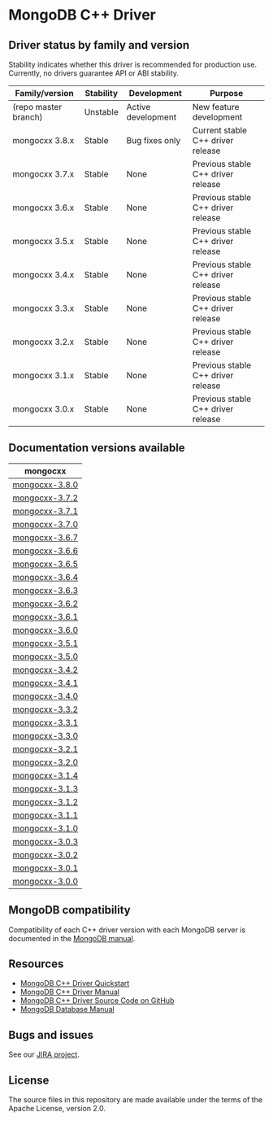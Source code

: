 # MongoDB C++ Driver

## Driver status by family and version

Stability indicates whether this driver is recommended for production use.
Currently, no drivers guarantee API or ABI stability.

| Family/version       | Stability   | Development         | Purpose                               |
| -------------------- | ----------- | ------------------- | ------------------------------------- |
| (repo master branch) | Unstable    | Active development  | New feature development               |
| mongocxx 3.8.x       | Stable      | Bug fixes only      | Current stable C++ driver release     |
| mongocxx 3.7.x       | Stable      | None                | Previous stable C++ driver release    |
| mongocxx 3.6.x       | Stable      | None                | Previous stable C++ driver release    |
| mongocxx 3.5.x       | Stable      | None                | Previous stable C++ driver release    |
| mongocxx 3.4.x       | Stable      | None                | Previous stable C++ driver release    |
| mongocxx 3.3.x       | Stable      | None                | Previous stable C++ driver release    |
| mongocxx 3.2.x       | Stable      | None                | Previous stable C++ driver release    |
| mongocxx 3.1.x       | Stable      | None                | Previous stable C++ driver release    |
| mongocxx 3.0.x       | Stable      | None                | Previous stable C++ driver release    |

## Documentation versions available

| mongocxx                                     |
| ---------------------------------------------|
| [mongocxx-3.8.0](../mongocxx-3.8.0)          |
| [mongocxx-3.7.2](../mongocxx-3.7.2)          |
| [mongocxx-3.7.1](../mongocxx-3.7.1)          |
| [mongocxx-3.7.0](../mongocxx-3.7.0)          |
| [mongocxx-3.6.7](../mongocxx-3.6.7)          |
| [mongocxx-3.6.6](../mongocxx-3.6.6)          |
| [mongocxx-3.6.5](../mongocxx-3.6.5)          |
| [mongocxx-3.6.4](../mongocxx-3.6.4)          |
| [mongocxx-3.6.3](../mongocxx-3.6.3)          |
| [mongocxx-3.6.2](../mongocxx-3.6.2)          |
| [mongocxx-3.6.1](../mongocxx-3.6.1)          |
| [mongocxx-3.6.0](../mongocxx-3.6.0)          |
| [mongocxx-3.5.1](../mongocxx-3.5.1)          |
| [mongocxx-3.5.0](../mongocxx-3.5.0)          |
| [mongocxx-3.4.2](../mongocxx-3.4.2)          |
| [mongocxx-3.4.1](../mongocxx-3.4.1)          |
| [mongocxx-3.4.0](../mongocxx-3.4.0)          |
| [mongocxx-3.3.2](../mongocxx-3.3.2)          |
| [mongocxx-3.3.1](../mongocxx-3.3.1)          |
| [mongocxx-3.3.0](../mongocxx-3.3.0)          |
| [mongocxx-3.2.1](../mongocxx-3.2.1)          |
| [mongocxx-3.2.0](../mongocxx-3.2.0)          |
| [mongocxx-3.1.4](../mongocxx-3.1.4/)         |
| [mongocxx-3.1.3](../mongocxx-3.1.3/)         |
| [mongocxx-3.1.2](../mongocxx-3.1.2/)         |
| [mongocxx-3.1.1](../mongocxx-3.1.1/)         |
| [mongocxx-3.1.0](../mongocxx-3.1.0/)         |
| [mongocxx-3.0.3](../mongocxx-3.0.3/)         |
| [mongocxx-3.0.2](../mongocxx-3.0.2/)         |
| [mongocxx-3.0.1](../mongocxx-3.0.1/)         |
| [mongocxx-3.0.0](../mongocxx-3.0.0/)         |

## MongoDB compatibility

Compatibility of each C++ driver version with each MongoDB server is documented in the [MongoDB manual](https://www.mongodb.com/docs/drivers/cxx#mongodb-compatibility).

## Resources

* [MongoDB C++ Driver Quickstart](https://mongocxx.org/mongocxx-v3/tutorial/)
* [MongoDB C++ Driver Manual](https://mongocxx.org/)
* [MongoDB C++ Driver Source Code on GitHub](https://github.com/mongodb/mongo-cxx-driver)
* [MongoDB Database Manual](https://www.mongodb.com/docs/manual/)

## Bugs and issues

See our [JIRA project](https://jira.mongodb.com/browse/CXX).

## License

The source files in this repository are made available under the terms of
the Apache License, version 2.0.
